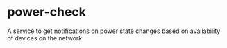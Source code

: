 # power-check
A service to get notifications on power state changes based on availability of devices on the network.
